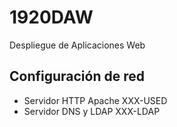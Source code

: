 # 1920DAW
Despliegue de Aplicaciones Web
## Configuración de red

  * Servidor HTTP Apache XXX-USED
  * Servidor DNS y LDAP XXX-LDAP
